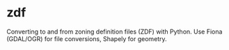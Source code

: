 zdf
===

Converting to and from zoning definition files (ZDF) with Python.  Use Fiona (GDAL/OGR) for file conversions, Shapely for geometry.
